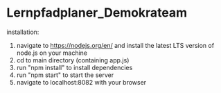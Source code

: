 # Lernpfadplaner_Demokrateam

installation:

1) navigate to https://nodejs.org/en/ and install the latest LTS version of node.js on your machine
2) cd to main directory (containing app.js)
3) run "npm install" to install dependencies
4) run "npm start" to start the server
5) navigate to localhost:8082 with your browser

